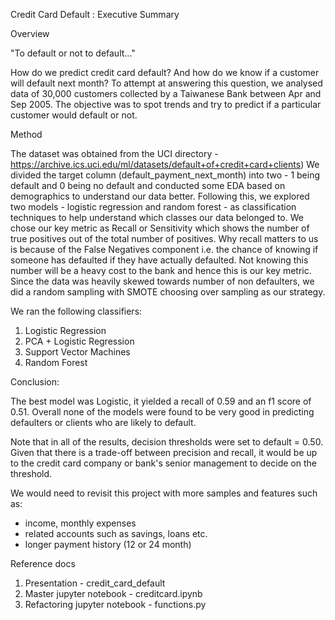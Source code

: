 Credit Card Default :  Executive Summary

Overview

"To default or not to default..."

How do we predict credit card default? And how do we know if a customer will default next month? To attempt at answering this question, we analysed data of 30,000 customers collected by a Taiwanese Bank between Apr and Sep 2005. The objective was to spot trends and try to predict if a particular customer would default or not. 

Method

The dataset was obtained from the UCI directory - https://archive.ics.uci.edu/ml/datasets/default+of+credit+card+clients)
We divided the target column (default_payment_next_month) into two - 1 being default and 0 being no default and conducted some EDA based on demographics to understand our data better. Following this, we explored two models - logistic regression and random forest - as classification techniques to help understand which classes our data belonged to. We chose our key metric as Recall or Sensitivity which shows the number of true positives out of the total number of positives. Why recall matters to us is because of the False Negatives component i.e. the chance of knowing if someone has defaulted if they have actually defaulted. Not knowing this number will be a heavy cost to the bank and hence this is our key metric. Since the data was heavily skewed towards number of non defaulters, we did a random sampling with SMOTE choosing over sampling as our strategy. 

We ran the following classifiers:
1. Logistic Regression
2. PCA + Logistic Regression
3. Support Vector Machines
4. Random Forest


Conclusion:

The best model was Logistic, it yielded a recall of 0.59 and an f1 score of 0.51. Overall none of the models were found to be very good in predicting defaulters or clients who are likely to default.

Note that in all of the results, decision thresholds were set to default = 0.50.  Given that there is a trade-off between precision and recall, it would be up to the credit card company or bank's senior management to decide on the threshold.

We would need to revisit this project with more samples and features such as:
- income, monthly expenses
- related accounts such as savings, loans etc.
- longer payment history (12 or 24 month)


Reference docs 

1. Presentation - credit_card_default
2. Master jupyter notebook - creditcard.ipynb
3. Refactoring jupyter notebook - functions.py


